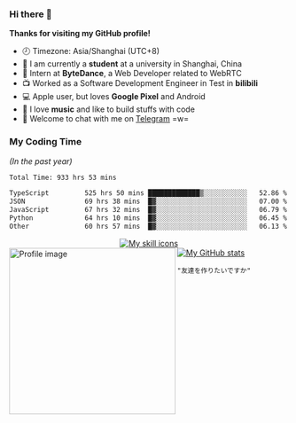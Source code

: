 ### Hi there 👋

**Thanks for visiting my GitHub profile!**

- 🕗 Timezone: Asia/Shanghai (UTC+8)
- 📖 I am currently a **student** at a university in Shanghai, China
- 💼 Intern at **ByteDance**, a Web Developer related to WebRTC
- 📺 Worked as a Software Development Engineer in Test in **bilibili**
- 💻 Apple user, but loves **Google Pixel** and Android
- 🎹 I love **music** and like to build stuffs with code
- 💬 Welcome to chat with me on [Telegram](https://t.me/ReekyStive) =w=

### My Coding Time

_(In the past year)_

<!--START_SECTION:waka-->

```txt
Total Time: 933 hrs 53 mins

TypeScript         525 hrs 50 mins █████████████▒░░░░░░░░░░░   52.86 %
JSON               69 hrs 38 mins  █▓░░░░░░░░░░░░░░░░░░░░░░░   07.00 %
JavaScript         67 hrs 32 mins  █▓░░░░░░░░░░░░░░░░░░░░░░░   06.79 %
Python             64 hrs 10 mins  █▓░░░░░░░░░░░░░░░░░░░░░░░   06.45 %
Other              60 hrs 57 mins  █▓░░░░░░░░░░░░░░░░░░░░░░░   06.13 %
```

<!--END_SECTION:waka-->

<div align="center">
  <a href="#">
    <img alt="My skill icons"
         src="https://skillicons.dev/icons?i=c,cpp,py,js,ts,go,kotlin,html,css,nodejs,deno,vue,electron,express,md,regex,bash,docker,kubernetes,git,linux,vim,vscode,nginx,mongodb,postgres,aws,azure,gcp,cloudflare,arduino,fastapi,selenium,flutter,tensorflow,pytorch,github,gitlab,figma,blender,ableton,ae,au,ps,ai" />
  </a>
</div>

<div align="left">
  <a href="#">
    <img width="300px" align="left" alt="Profile image"
         src="https://user-images.githubusercontent.com/26853900/153685219-56022f94-a2ba-4e10-bf61-34213161ba00.png" />
  </a>
</div>

<div>
  <a href="#">
    <img alt="My GitHub stats"
         src="https://github-readme-stats.vercel.app/api?username=reekystive&include_all_commits=true&show_icons=true&hide_rank=true" />
  </a>
</div>

`"友達を作りたいですか"`
